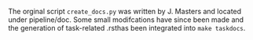 The orginal script `create_docs.py` was written by J. Masters and located under pipeline/doc. 
Some small modifcations have since been made and the generation of task-related .rsthas been integrated into `make taskdocs`. 